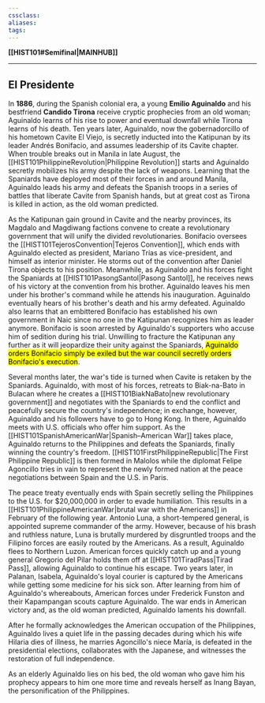 ```yaml
---
cssclass:
aliases:
tags:
---
```

**[[HIST101#Semifinal|MAINHUB]]**

---
## El Presidente
In **1886**, during the Spanish colonial era, a young **Emilio Aguinaldo** and his bestfriend **Candido Tirona** receive cryptic prophecies from an old woman; Aguinaldo learns of his rise to power and eventual downfall while Tirona learns of his death. Ten years later, Aguinaldo, now the gobernadorcillo of his hometown Cavite El Viejo, is secretly inducted into the Katipunan by its leader Andrés Bonifacio, and assumes leadership of its Cavite chapter. When trouble breaks out in Manila in late August, the [[HIST101PhilippineRevolution|Philippine Revolution]] starts and Aguinaldo secretly mobilizes his army despite the lack of weapons. Learning that the Spaniards have deployed most of their forces in and around Manila, Aguinaldo leads his army and defeats the Spanish troops in a series of battles that liberate Cavite from Spanish hands, but at great cost as Tirona is killed in action, as the old woman predicted.

As the Katipunan gain ground in Cavite and the nearby provinces, its Magdalo and Magdiwang factions convene to create a revolutionary government that will unify the divided revolutionaries. Bonifacio oversees the [[HIST101TejerosConvention|Tejeros Convention]], which ends with Aguinaldo elected as president, Mariano Trías as vice-president, and himself as interior minister. He storms out of the convention after Daniel Tirona objects to his position. Meanwhile, as Aguinaldo and his forces fight the Spaniards at [[HIST101PasongSantol|Pasong Santol]], he receives news of his victory at the convention from his brother. Aguinaldo leaves his men under his brother's command while he attends his inauguration. Aguinaldo eventually hears of his brother's death and his army defeated. Aguinaldo also learns that an embittered Bonifacio has established his own government in Naic since no one in the Katipunan recognizes him as leader anymore. Bonifacio is soon arrested by Aguinaldo's supporters who accuse him of sedition during his trial. Unwilling to fracture the Katipunan any further as it will jeopardize their unity against the Spaniards, <mark class="hltr-lightred">Aguinaldo orders Bonifacio simply be exiled but the war council secretly orders Bonifacio's execution</mark>.

Several months later, the war's tide is turned when Cavite is retaken by the Spaniards. Aguinaldo, with most of his forces, retreats to Biak-na-Bato in Bulacan where he creates a [[HIST101BiakNaBato|new revolutionary government]] and negotiates with the Spaniards to end the conflict and peacefully secure the country's independence; in exchange, however, Aguinaldo and his followers have to go to Hong Kong. In there, Aguinaldo meets with U.S. officials who offer him support. As the [[HIST101SpanishAmericanWar|Spanish–American War]] takes place, Aguinaldo returns to the Philippines and defeats the Spaniards, finally winning the country's freedom. [[HIST101FirstPhilippineRepublic|The First Philippine Republic]] is then formed in Malolos while the diplomat Felipe Agoncillo tries in vain to represent the newly formed nation at the peace negotiations between Spain and the U.S. in Paris.

The peace treaty eventually ends with Spain secretly selling the Philippines to the U.S. for $20,000,000 in order to evade humiliation. This results in a [[HIST101PhilippineAmericanWar|brutal war with the Americans]] in February of the following year. Antonio Luna, a short-tempered general, is appointed supreme commander of the army. However, because of his brash and ruthless nature, Luna is brutally murdered by disgruntled troops and the Filipino forces are easily routed by the Americans. As a result, Aguinaldo flees to Northern Luzon. American forces quickly catch up and a young general Gregorio del Pilar holds them off at [[HIST101TiradPass|Tirad Pass]], allowing Aguinaldo to continue his escape. Two years later, in Palanan, Isabela, Aguinaldo's loyal courier is captured by the Americans while getting some medicine for his sick son. After learning from him of Aguinaldo's whereabouts, American forces under Frederick Funston and their Kapampangan scouts capture Aguinaldo. The war ends in American victory and, as the old woman predicted, Aguinaldo laments his downfall.

After he formally acknowledges the American occupation of the Philippines, Aguinaldo lives a quiet life in the passing decades during which his wife Hilaria dies of illness, he marries Agoncillo's niece María, is defeated in the presidential elections, collaborates with the Japanese, and witnesses the restoration of full independence.

As an elderly Aguinaldo lies on his bed, the old woman who gave him his prophecy appears to him one more time and reveals herself as Inang Bayan, the personification of the Philippines.